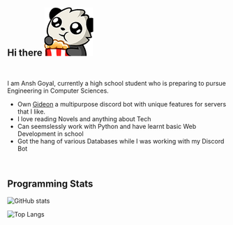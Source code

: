  Hi there ![pandapopcorn](/assets/pandapopcorn.png)
---
<br>

I am Ansh Goyal, currently a high school student who is preparing to pursue Engineering in Computer Sciences.

- Own [Gideon]() a multipurpose discord bot with unique features for servers that I like.
- I love reading Novels and anything about Tech
- Can seemslessly work with Python and have learnt basic Web Development in school
- Got the hang of various Databases while I was working with my Discord Bot

<br>

Programming Stats
---

![GitHub stats](https://github-readme-stats.vercel.app/api?username=aghogwarts&count_private=true&show_icons=true&theme=algolia&hide_border=true)

![Top Langs](https://github-readme-stats.vercel.app/api/top-langs/?username=aghogwarts&layout=compact&theme=algolia&hide_border=true)
